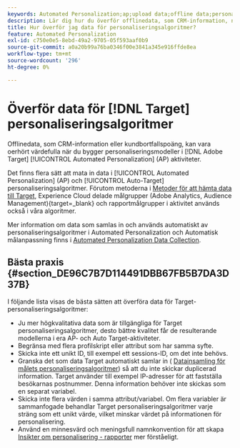 ```yaml
---
keywords: Automated Personalization;ap;upload data;offline data;personaliseringsalgoritm;auto target;auto target;best practices
description: Lär dig hur du överför offlinedata, som CRM-information, när du skapar personaliseringsmodeller i Adobe [!DNL Target] Automated Personalization-aktiviteter.
title: Hur överför jag data för personaliseringsalgoritmer?
feature: Automated Personalization
exl-id: c750e0e5-8ebd-49a2-9705-05f593aaf0b9
source-git-commit: a0a20b99a76ba0346f00e3841a345e916ffde8ea
workflow-type: tm+mt
source-wordcount: '296'
ht-degree: 0%

---
```


# Överför data för [!DNL Target] personaliseringsalgoritmer

Offlinedata, som CRM-information eller kundbortfallspoäng, kan vara oerhört värdefulla när du bygger personaliseringsmodeller i [!DNL Adobe Target] [!UICONTROL Automated Personalization] (AP) aktiviteter.

Det finns flera sätt att mata in data i [!UICONTROL Automated Personalization] (AP) och [!UICONTROL Auto-Target] personaliseringsalgoritmer. Förutom metoderna i [Metoder för att hämta data till Target](https://developer.adobe.com/target/before-implement/methods-to-get-data-into-target/methods-to-get-data-into-target/), Experience Cloud delade målgrupper (Adobe Analytics, Audience Management){target=_blank} och rapportmålgrupper i aktivitet används också i våra algoritmer.

Mer information om data som samlas in och används automatiskt av personaliseringsalgoritmer i Automated Personalization och Automatisk målanpassning finns i [Automated Personalization Data Collection](/help/main/c-activities/t-automated-personalization/ap-data.md).

## Bästa praxis {#section_DE96C7B7D114491DBB67FB5B7DA3D37B}

I följande lista visas de bästa sätten att överföra data för Target-personaliseringsalgoritmer:

* Ju mer högkvalitativa data som är tillgängliga för Target personaliseringsalgoritmer, desto bättre kvalitet får de resulterande modellerna i era AP- och Auto Target-aktiviteter.
* Begränsa med flera profilskript eller attribut som har samma syfte.
* Skicka inte ett unikt ID, till exempel ett sessions-ID, om det inte behövs.
* Granska det som data Target automatiskt samlar in ( [Datainsamling för målets personaliseringsalgoritmer](/help/main/c-activities/t-automated-personalization/ap-data.md)) så att du inte skickar duplicerad information. Target använder till exempel IP-adresser för att fastställa besökarnas postnummer. Denna information behöver inte skickas som en separat variabel.
* Skicka inte flera värden i samma attribut/variabel. Om flera variabler är sammanfogade behandlar Target personaliseringsalgoritmer varje sträng som ett unikt värde, vilket minskar värdet på informationen för personalisering.
* Använd en minnesvärd och meningsfull namnkonvention för att skapa [Insikter om personalisering - rapporter](/help/main/c-reports/c-personalization-insights-reports/personalization-insights-reports.md#concept_A897070E1EDC403EB84CFB7A6ECAD767) mer förståeligt.
